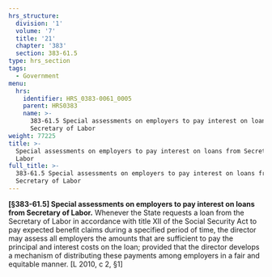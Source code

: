 ```yaml
---
hrs_structure:
  division: '1'
  volume: '7'
  title: '21'
  chapter: '383'
  section: 383-61.5
type: hrs_section
tags:
  - Government
menu:
  hrs:
    identifier: HRS_0383-0061_0005
    parent: HRS0383
    name: >-
      383-61.5 Special assessments on employers to pay interest on loans from
      Secretary of Labor
weight: 77225
title: >-
  Special assessments on employers to pay interest on loans from Secretary of
  Labor
full_title: >-
  383-61.5 Special assessments on employers to pay interest on loans from
  Secretary of Labor
---
```

**[§383-61.5] Special assessments on employers to pay interest on loans from Secretary of Labor.** Whenever the State requests a loan from the Secretary of Labor in accordance with title XII of the Social Security Act to pay expected benefit claims during a specified period of time, the director may assess all employers the amounts that are sufficient to pay the principal and interest costs on the loan; provided that the director develops a mechanism of distributing these payments among employers in a fair and equitable manner. [L 2010, c 2, §1]